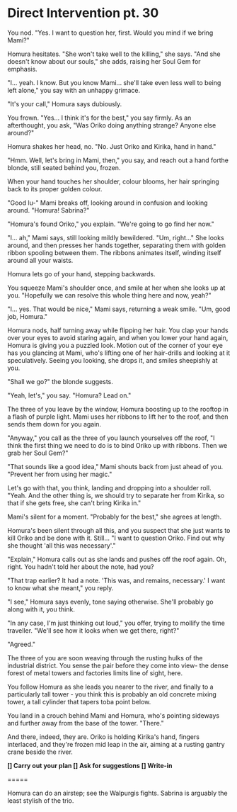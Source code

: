 # Direct Intervention pt. 30

You nod. "Yes. I want to question her, first. Would you mind if we bring Mami?"

Homura hesitates. "She won't take well to the killing," she says. "And she doesn't know about our souls," she adds, raising her Soul Gem for emphasis.

"I... yeah. I know. But you know Mami... she'll take even less well to being left alone," you say with an unhappy grimace.

"It's your call," Homura says dubiously.

You frown. "Yes... I think it's for the best," you say firmly. As an afterthought, you ask, "Was Oriko doing anything strange? Anyone else around?"

Homura shakes her head, no. "No. Just Oriko and Kirika, hand in hand."

"Hmm. Well, let's bring in Mami, then," you say, and reach out a hand forthe blonde, still seated behind you, frozen.

When your hand touches her shoulder, colour blooms, her hair springing back to its proper golden colour.

"Good lu-" Mami breaks off, looking around in confusion and looking around. "Homura! Sabrina?"

"Homura's found Oriko," you explain. "We're going to go find her now."

"I... ah," Mami says, still looking mildly bewildered. "Um, right..." She looks around, and then presses her hands together, separating them with golden ribbon spooling between them. The ribbons animates itself, winding itself around all your waists.

Homura lets go of your hand, stepping backwards.

You squeeze Mami's shoulder once, and smile at her when she looks up at you. "Hopefully we can resolve this whole thing here and now, yeah?"

"I... yes. That would be nice," Mami says, returning a weak smile. "Um, good job, Homura."

Homura nods, half turning away while flipping her hair. You clap your hands over your eyes to avoid staring again, and when you lower your hand again, Homura is giving you a puzzled look. Motion out of the corner of your eye has you glancing at Mami, who's lifting one of her hair-drills and looking at it speculatively. Seeing you looking, she drops it, and smiles sheepishly at you.

"Shall we go?" the blonde suggests.

"Yeah, let's," you say. "Homura? Lead on."

The three of you leave by the window, Homura boosting up to the rooftop in a flash of purple light. Mami uses her ribbons to lift her to the roof, and then sends them down for you again.

"Anyway," you call as the three of you launch yourselves off the roof, "I think the first thing we need to do is to bind Oriko up with ribbons. Then we grab her Soul Gem?"

"That sounds like a good idea," Mami shouts back from just ahead of you. "Prevent her from using her magic."

Let's go with that, you think, landing and dropping into a shoulder roll. "Yeah. And the other thing is, we should try to separate her from Kirika, so that if she gets free, she can't bring Kirika in."

Mami's silent for a moment. "Probably for the best," she agrees at length.

Homura's been silent through all this, and you suspect that she just wants to kill Oriko and be done with it. Still... "I want to question Oriko. Find out why she thought 'all this was necessary'."

"Explain," Homura calls out as she lands and pushes off the roof again. Oh, right. You hadn't told her about the note, had you?

"That trap earlier? It had a note. 'This was, and remains, necessary.' I want to know what she meant," you reply.

"I see," Homura says evenly, tone saying otherwise. She'll probably go along with it, you think.

"In any case, I'm just thinking out loud," you offer, trying to mollify the time traveller. "We'll see how it looks when we get there, right?"

"Agreed."

The three of you are soon weaving through the rusting hulks of the industrial district. You sense the pair before they come into view- the dense forest of metal towers and factories limits line of sight, here.

You follow Homura as she leads you nearer to the river, and finally to a particularly tall tower - you think this is probably an old concrete mixing tower, a tall cylinder that tapers toba point below.

You land in a crouch behind Mami and Homura, who's pointing sideways and further away from the base of the tower. "There."

And there, indeed, they are. Oriko is holding Kirika's hand, fingers interlaced, and they're frozen mid leap in the air, aiming at a rusting gantry crane beside the river.

**\[] Carry out your plan
\[] Ask for suggestions
\[] Write-in**

\=====​

Homura can do an airstep; see the Walpurgis fights. Sabrina is arguably the least stylish of the trio.
